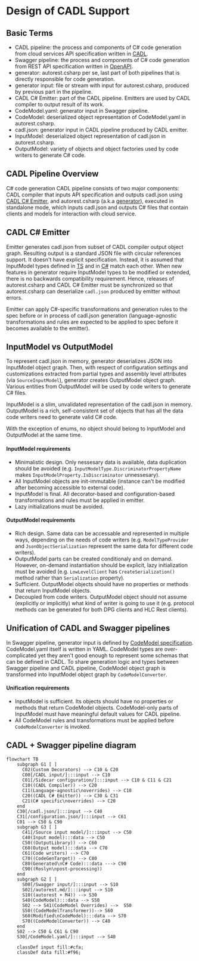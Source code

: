 # Design of CADL Support

## Basic Terms
- CADL pipeline: the process and components of C# code generation from cloud services API specification written in [CADL](https://github.com/microsoft/cadl).
- Swagger pipeline: the process and components of C# code generation from REST API specification written in [OpenAPI](https://swagger.io/).
- generator: autorest.csharp per se, last part of both pipelines that is directly responsible for code generation.
- generator input: file or stream with input for autorest.csharp, produced by previous part in the pipeline.
- CADL C# Emitter: part of the CADL pipeline. Emitters are used by CADL compiler to output result of its work.
- CodeModel.yaml: generator input in Swagger pipeline.
- CodeModel: deserialized object representation of CodeModel.yaml in autorest.csharp.
- cadl.json: generator input in CADL pipeline produced by CADL emitter.
- InputModel: deserialized object representation of cadl.json in autorest.csharp.
- OutputModel: variety of objects and object factories used by code writers to generate C# code.

## CADL Pipeline Overview

C# code generation CADL pipeline consists of two major components: CADL compiler that inputs API specification and outputs cadl.json using [CADL C# Emitter](https://github.com/Azure/autorest.csharp/tree/feature/v3/src/CADL.Extension/Emitter.Csharp), and autorest.csharp (a.k.a [generator](https://github.com/Azure/autorest.csharp/tree/feature/v3/src/AutoRest.CSharp)), executed in standalone mode, which inputs cadl.json and outputs C# files that contain  clients and models for interaction with cloud service.

## CADL C# Emitter
Emitter generates cadl.json from subset of CADL compiler output object graph. Resulting output is a standard JSON file with circular references support. It doesn't have explicit specification. Instead, it is assumed that InputModel types defined in [TS](https://github.com/Azure/autorest.csharp/tree/feature/v3/src/CADL.Extension/Emitter.Csharp/src/type) and in [C#](https://github.com/Azure/autorest.csharp/tree/feature/v3/src/AutoRest.CSharp/Common/Input) match each other. When new features in generator require InputModel types to be modified or extended, there is no backwards compatibility requirement. Hence, releases of autorest.csharp and CADL C# Emitter must be synchronized so that autorest.csharp can deserialize `cadl.json` produced by emitter without errors.

Emitter can apply C#-specific transformations and generation rules to the spec before or in process of cadl.json generation (language-agnostic transformations and rules are expected to be applied to spec before it becomes available to the emitter).

## InputModel vs OutputModel

To represent cadl.json in memory, generator deserializes JSON into InputModel object graph. Then, with respect of configuration settings and customizations extracted from partial types and assembly level attributes (via `SourceInputModel`), generator creates OutputModel object graph. Various entities from OutputModel will be used by code writers to generate C# files. 

InputModel is a slim, unvalidated representation of the cadl.json in memory. OutputModel is a rich, self-consistent set of objects that has all the data code writers need to generate valid C# code.

With the exception of enums, no object should belong to InputModel and OutputModel at the same time.

#### InputModel requirements
- Minimalistic design. Only nessesary data is available, data duplication should be avoided (e.g. `InputModelType.DiscriminatorPropertyName` makes `InputModelProperty.IsDiscriminator` unnessesary). 
- All InputModel objects are init-immutable (instance can't be modified after becoming accessible to external code).
- InputModel is final. All decorator-based and configuration-based transformations and rules must be applied in emitter.
- Lazy initializations must be avoided.

#### OutputModel requirements
- Rich design. Same data can be accessable and represented in multiple ways, depending on the needs of code writers (e.g. `ModelTypeProvider` and `JsonObjectSerialization` represent the same data for different code writers).
- OutputModel parts can be created conditionaly and on demand. However, on-demand instantiation should be explicit, lazy initialization must be avoided (e.g. `LowLevelClient` has `CreateSerialization()` method rather than `Serialization` property).
- Sufficient. OutputModel objects should have no properties or methods that return InputModel objects.
- Decoupled from code writers. OutputModel object should not assume (explicitly or implicitly) what kind of writer is going to use it (e.g. protocol methods can be generated for both DPG clients and HLC Rest clients).

## Unification of CADL and Swagger pipelines

In Swagger pipeline, generator input is defined by [CodeModel specification](https://github.com/Azure/autorest/blob/main/packages/libs/codemodel/.resources/all-in-one/json/code-model.json). CodeModel.yaml itself is written in YAML. CodeModel types are over-complicated yet they aren't good enough to represent some schemas that can be defined in CADL. To share generation logic and types between Swagger pipeline and CADL pipeline, CodeModel object graph is transformed into InputModel object graph by `CodeModelConverter`. 

#### Unification requirements

- InputModel is sufficient. Its objects should have no properties or methods that return CodeModel objects. CodeModel-only parts of InputModel must have meaningful default values for CADL pipeline.  
- All CodeModel rules and transformations must be applied before `CodeModelConverter` is invoked.

## CADL + Swagger pipeline diagram

```mermaid
flowchart TB
    subgraph G1 [ ]
      C02(Custom Decorators) --> C10 & C20
      C00[/CADL input/]:::input --> C10
      C01[/Sidecar configuration/]:::input --> C10 & C11 & C21
      C10((CADL Compiler)) --> C20
      C11(Language-agnostic\noverrides) --> C10
      C20((CADL C# Emitter)) --> C30 & C31
      C21(C# specific\noverrides) --> C20
    end
    C30[/cadl.json/]:::input --> C40
    C31[/configuration.json/]:::input --> C61
    C01 --> C50 & C90
    subgraph G3 [ ]
      C41[/Source input model/]:::input --> C50
      C40(Input model):::data --> C50
      C50((OutputLibrary)) --> C60
      C60(Output model):::data --> C70
      C61(Code writers) --> C70
      C70((CodeGenTarget)) --> C80
      C80(Generated\nC# Code):::data ---> C90
      C90((Roslyn\npost-processing))
    end
    subgraph G2 [ ]
      S00[/Swagger input/]:::input --> S10
      S02[/autorest.md/]:::input --> S10
      S10((autorest + M4)) --> S30
      S40(CodeModel):::data --> S50
      S02 --> S41(CodeModel Overrides) -->  S50
      S50((CodeModelTransformer))--> S60
      S60(Modified\nCodeModel):::data --> S70
      S70((CodeModelConverter)) --> C40
    end
    S02 --> C50 & C61 & C90
    S30[/CodeModel.yaml/]:::input --> S40

    classDef input fill:#cfa;
    classDef data fill:#f96;
```
